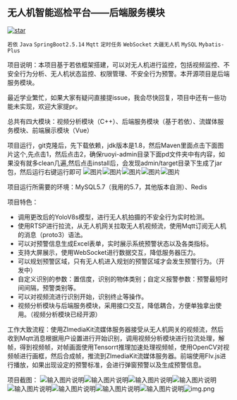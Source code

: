 ## 无人机智能巡检平台——后端服务模块
[![star](https://gitee.com/yuankunn/ai_detection/badge/star.svg?theme=dark)](https://gitee.com/yuankunn/ai_detection/stargazers)

```若依``` ```Java``` ```SpringBoot2.5.14``` ```Mqtt``` ```定时任务``` ```WebSocket``` ```大疆无人机``` ```MySQL``` ```Mybatis-Plus```

项目说明：本项目基于若依框架搭建，可以对无人机进行监控，包括视频监控、不安全行为分析、无人机状态监控、权限管理、不安全行为预警。本开源项目是后端服务模块。

最近学业繁忙，如果大家有疑问直接提issue，我会尽快回复，项目中还有一些功能未实现，欢迎大家提pr。

总共有四大模块：视频分析模块（C++）、后端服务模块（基于若依）、流媒体服务模块、前端展示模块（Vue）

项目运行，git克隆后，先下载依赖，jdk版本是1.8，然后Maven里面点击下面图片这个,先点击1，然后点击2，确保ruoyi-admin目录下面pd文件夹中有内容，如果没有就多clean几遍,然后点击install后，会发现admin/target目录下生成了jar包，然后运行右键运行即可
![图片](images/img_2.png)![图片](images/img_3.png)![图片](images/img_4.png)![图片](images/img_5.png)![图片](images/img_6.png)

项目运行所需要的环境：MySQL5.7（我用的5.7，其他版本自测）、Redis

项目特色：

- 调用更改后的YoloV8s模型，进行无人机拍摄的不安全行为实时检测。
- 使用RTSP进行拉流，从无人机网关拉取无人机视频流，使用Mqtt订阅无人机的消息（proto3）语法。
- 可以对预警信息生成Excel表单，实时展示系统预警状态以及各类指标。
- 支持大屏展示，使用WebSocket进行数据交互，降低服务器压力。
- 可以规划预警区域，只有无人机进入规划的预警区域才会发生预警行为。（开发中）
- 自定义识别的参数：置信度，识别的物体类别；自定义报警参数：预警最短时间间隔，预警类别等。
- 可以对视频流进行识别开始，识别终止等操作。
- 视频分析模块与后端服务模块，采用接口交互，降低耦合，方便单独拿出使用。（视频分析模块已经开源）

工作大致流程：使用ZlmediaKit流媒体服务器接受从无人机网关的视频流，然后收到Mqtt消息根据用户设置进行开始识别，调用视频分析模块进行拉流处理，解帧，得到视频帧，对帧画面使用Tensorrt推理加速处理视频帧，使用OpenCV对视频帧进行画框，然后合成帧，推流到ZlmediaKit流媒体服务器。前端使用Flv.js进行播放，如果出现设定的预警标准，会进行弹窗预警以及生成预警信息。

项目截图：
![输入图片说明](images/image-20240514171613481.png)![输入图片说明](images/image-20240514171633373.png)![输入图片说明](images/image-20240514171651109.png)![输入图片说明](images/image-20240514171703422.png)![输入图片说明](images/image-20240514171717270.png)![输入图片说明](images/image-20240514171736057.png)![输入图片说明](images/image-20240514171748057.png)![输入图片说明](images/image-20240514171805336.png)![img.png](img.png)